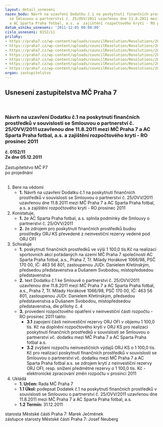 ```yaml
---
layout: detail_usneseni
nazev_bodu: Návrh na uzavření Dodatku č.1 na poskytnutí finančních prostředků v souvislosti
  se Smlouvou o partnerství č. 25/OVV/2011 uzavřenou dne 11.8.2011 mezi MČ Praha 7
  a AC Sparta Praha fotbal, a.s. a  zajištění rozpočtového krytí - RO prosinec 2011
datum_vzniku_usneseni: '2011-12-05 00:00:00'
cislo_usneseni: 0152/11
prilohy:
- https://praha7.cz/wp-content/uploads/councilResolution/Resolutions/20939/5-11-ac_sparta_-_%c5%be%c3%a1dost.pdf
- https://praha7.cz/wp-content/uploads/councilResolution/Resolutions/20939/5-11-dokumentace_praha_7__sparta_fotbal.pdf
- https://praha7.cz/wp-content/uploads/councilResolution/Resolutions/20939/5-11-m%c4%9bstsk%c3%a1_%c4%8d%c3%a1st_praha_7_+_ac_sparta_-_dodatek_%c4%8d_1-_smlouva_o_partnerstv%c3%ad_(2).doc
- https://praha7.cz/wp-content/uploads/councilResolution/Resolutions/20939/5-11-smlouva-sparta.pdf
- https://praha7.cz/wp-content/uploads/councilResolution/Resolutions/20939/5-11-usnesen%c3%ad_rm%c4%8d_0883_z_2.12.2011.doc
- https://praha7.cz/wp-content/uploads/councilResolution/Resolutions/20939/5-11-usnesen%c3%ad_rm%c4%8d_partnerstv%c3%ad.doc
- https://praha7.cz/wp-content/uploads/councilResolution/Resolutions/20939/5-11-usnesen%c3%ad_zm%c4%8d_z_13.6.2011.doc
organ: zastupitelstvo
---
```

<div id="ucUsn_pList" class="usn">
	<span><h2>Usnesení zastupitelstva MČ Praha 7 </h2>
<br></span><div class="standBody">
<span><h3>Návrh na uzavření Dodatku č.1 na poskytnutí finančních prostředků v souvislosti se Smlouvou o partnerství č. 25/OVV/2011 uzavřenou dne 11.8.2011 mezi MČ Praha 7 a AC Sparta Praha fotbal, a.s. a  zajištění rozpočtového krytí - RO prosinec 2011</h3></span><div class="center">
		<strong>č. 0152/11</strong><br>
	</div>
<div class="center">
		<strong>Ze dne 05.12.2011</strong><br><br>
	</div>Zastupitelstvo MČ P7<br> po projednání<br><br><ol>
<li>Bere na vědomí<ul><li>
<strong>1.</strong> Návrh na uzavření Dodatku č.1 na poskytnutí finančních prostředků v souvislosti se Smlouvou o partnerství č. 25/OVV/2011 uzavřenou dne 11.8.2011 mezi MČ Praha 7 a AC Sparta Praha fotbal, a.s. a  zajištění rozpočtového krytí - RO prosinec 2011</li></ul>
</li>
<li>Konstatuje,<ul>
<li>
<strong>1.</strong> že AC Sparta Praha fotbal, a.s. splnila podmínky dle Smlouvy o partnerství č. 25/OVV/2011 </li>
<li>
<strong>2.</strong> že zdrojem pro poskytnutí finančních prostředků budou prostředky  ORJ KS převedené z neinvestiční rezervy vedené pod  ORJ OFI</li>
</ul>
</li>
<li>Schvaluje<ul>
<li>
<strong>1.</strong> poskytnutí finančních prostředků ve výši 1 100,0 tis.Kč na realizaci sportovních akcí pořádaných na území MČ Praha 7 společností AC Sparta Praha fotbal, a.s., Praha 7, Tř. Milady Horákové 1066/98, PSČ 170 00, IČ: 463 56 801, zastoupenou JUDr. Danielem Křetínským, předsedou představenstva a Dušanem Svobodou,  místopředsedou představenstva</li>
<li>
<strong>2.</strong> text Dodatku č.1 ke Smlouvě o partnerství č. 25/OVV/2011 uzavřenou dne 11.8.2011 mezi MČ Praha 7 a AC Sparta Praha fotbal, a.s., Praha 7, Tř. Milady Horákové 1066/98, PSČ 170 00, IČ: 463 56 801, zastoupenou JUDr. Danielem Křetínským, předsedou představenstva a Dušanem Svobodou,  místopředsedou představenstva, dle přílohy č. 4</li>
<li>
<strong>3.</strong> provedení rozpočtového opatření v neinvestiční části rozpočtu - RO prosinec 2011 takto:<ul>
<li>
<strong>3.1</strong> zapojení části neinvestiční rezervy ORJ OFI v objemu 1 100,0 tis. Kč na doplnění rozpočtového krytí v ORJ KS pro realizaci poskytnutí finančních prostředků v souvislosti se Smlouvou o partnerství vč. dodatku mezi MČ Praha 7 a AC Sparta Praha fotbal a.s.</li>
<li>
<strong>3.2</strong> zvýšení rozpočtu neinvestičních výdajů ORJ KS o 1 100,0 tis. Kč pro realizaci poskytnutí finančních prostředků v souvislosti se Smlouvou o partnerství vč. dodatku mezi MČ Praha 7 a AC Sparta Praha fotbal a.s. se zdrojem krytí z neinvestiční rezervy ORJ OFI; resp. snížení předmětné rezervy o 1 100,0 tis. Kč - elektronické zpracování změn rozpočtu v prosinci 2011  </li>
</ul>
</li>
</ul>
</li>
<li>Ukládá<ul>
<li>
<strong>1. Určen: </strong>Rada MČ Praha 7</li>
<li>
<strong>1.1 Úkol: </strong>podepsat Dodatek č.1 na poskytnutí finančních prostředků v souvislosti se Smlouvou o partnerství č. 25/OVV/2011 uzavřenou dne 11.8.2011 mezi MČ Praha 7 a AC Sparta Praha fotbal, a.s.</li>
<li>
<strong>1.2 Termín: </strong>31.12.2011</li>
</ul>
</li>
</ol>starosta Městské části Praha 7: Marek Ječmének<br>zástupce starosty Městské části Praha 7: Josef Neuberg
</div>
</div>